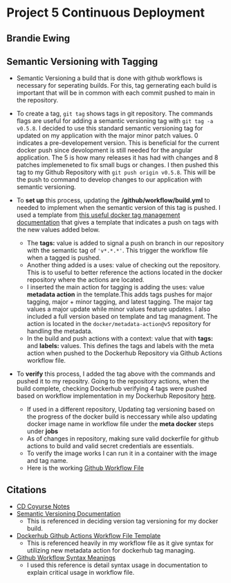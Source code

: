 # Project 5 Continuous Deployment 
## Brandie Ewing

## Semantic Versioning with Tagging 

* Semantic Versioning a build that is done with github workflows is necessary for seperating builds. For this, tag gernerating each build is important that will be in common with each commit pushed to main in the repository.
* To create a tag, ``git tag`` shows tags in git repository. The commands flags are useful for adding a semantic versioning tag  with ``git tag -a v0.5.8``. I decided to use this standard semantic versioning tag for updated on my application with the major minor patch values. 0 indicates a pre-developement version. This is beneficial for the current docker push since devolopment is still needed for the angular application. The 5 is how many releases it has had with changes and 8 patches implemeneted to fix small bugs or changes. I then pushed this tag to my Github Repository with ``git push origin v0.5.8``. This will be the push to command to develop changes to our application with semantic versioning.
  
* To **set up** this process, updating the **/github/workflow/build.yml** to needed to implement when the semantic version of this tag is pushed. I used a template from [this useful docker tag management documentation](https://github.com/docker/metadata-action?tab=readme-ov-file#semver) that gives a template that indicates a push on tags with the new values added below.

  * The **tags:** value is added to signal a push on branch in our repository with the semantic tag of ``'v*.*.*'``. This trigger the workflow file when a tagged is pushed. 
  * Another thing added is a uses: value of checking out the repository. This is to useful to better reference the actions located in the docker repository where the actions are located. 
  * I inserted the main action for tagging is adding the uses: value **metadata action** in the template.This adds tags pushes for major tagging, major + minor tagging, and latest tagging. The major tag values a major update while minor values feature updates.  I also included a full version based on template and tag managment. The action is located in the ``docker/metadata-action@v5`` repository for handling the metadata. 
  * In the build and push actions with a context: value that with **tags:** and **labels:** values. This defines the tags and labels with the meta action when pushed to the Dockerhub Repository via Github Actions workflow file.

* To **verify** this process, I added the tag above with the commands and pushed it to my repositry. Going to the repository actions, when the build complete, checking Dockerhub verifying 4 tags were pushed based on workflow implementation in my Dockerhub Repository [here](https://hub.docker.com/repository/docker/bewinggs/ewing-ceg3120/general).
  * If used in a different repository, Updating tag versioning based on the progress of the docker build is neccessary while also updating docker image name in workflow file under the **meta docker** steps under **jobs**
  * As of changes in repository, making sure valid dockerfile for github actions to build and valid secret credentials are essentials.
  * To verify the image works I can run it in a container with the image and tag name. 
  * Here is the working [Github Workflow File](https://github.com/WSU-kduncan/ceg3120-cicd-brandielynnnnn/blob/14f523ec40b97cab879e2bcf4461bc6663449016/.github/workflows/build.yml)






## Citations 

* [CD Coyurse Notes](https://github.com/pattonsgirl/CEG3120/blob/ee78618c1fc25096819ed677f2083c4e2397b720/CourseNotes/continuous-deployment.md)
* [Semantic Versioning Documentation](https://semver.org/)
    * This is referenced in deciding version tag versioning for my docker build. 
* [Dockerhub Github Actions Workflow File Template](https://docs.docker.com/build/ci/github-actions/manage-tags-labels/)
    * This is referenced heavily in my workflow file as it give syntax for utilizing new metadata action for dockerhub tag managing.
* [Github Workflow Syntax Meanings](https://docs.github.com/en/actions/writing-workflows/workflow-syntax-for-github-actions)
    * I used this reference is detail syntax usage in documentation to explain critical usage in workflow file. 
